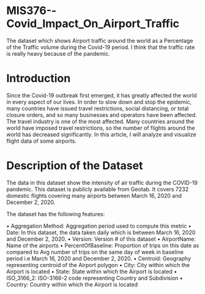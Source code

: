 # MIS376--Covid_Impact_On_Airport_Traffic
  The dataset which shows Airport traffic around the world as a Percentage of the Traffic volume during the Covid-19 period.  I think that the traffic rate is really heavy because of the pandemic.


# Introduction

  Since the Covid-19 outbreak first emerged, it has greatly affected the world in every aspect of our lives. In order to slow down and stop the epidemic, many countries have issued travel restrictions, social distancing, or total closure orders, and so many businesses and operators have been affected. The travel industry is one of the most affected. Many countries around the world have imposed travel restrictions, so the number of flights around the world has decreased significantly. In this article, I will analyze and visualize flight data of some airports.

# Description of the Dataset

  The data in this dataset show the intensity of air traffic during the COVID-19 pandemic. This dataset is publicly available from Geotab. It covers 7232 domestic flights covering many airports between March 16, 2020 and December 2, 2020.
  
  The dataset has the following features:

•	Aggregation Method: Aggregation period used to compute this metric
•	Date:  In this dataset, the data taken daily which is between March 16, 2020 and December 2, 2020.
•	Version:  Version # of this dataset
•	AirportName: Name of the airports 
•	PercentOfBaseline: Proportion of trips on this date as compared to Avg number of trips on the same day of week in baseline period i.e March 16, 2020 and December 2, 2020.
•	Centroid: Geography representing centroid of the Airport polygon
•	City: City within which the Airport is located
•	State: State within which the Airport is located
•	ISO_3166_2: ISO-3166-2 code representing Country and Subdivision
•	Country:  Country within which the Airport is located
